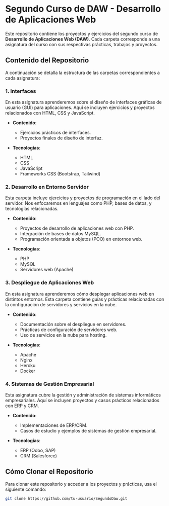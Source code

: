 # Segundo Curso de DAW - Desarrollo de Aplicaciones Web

Este repositorio contiene los proyectos y ejercicios del segundo curso de **Desarrollo de Aplicaciones Web (DAW)**. Cada carpeta corresponde a una asignatura del curso con sus respectivas prácticas, trabajos y proyectos.

## Contenido del Repositorio

A continuación se detalla la estructura de las carpetas correspondientes a cada asignatura:

### 1. **Interfaces**
En esta asignatura aprenderemos sobre el diseño de interfaces gráficas de usuario (GUI) para aplicaciones. Aquí se incluyen ejercicios y proyectos relacionados con HTML, CSS y JavaScript.

- **Contenido**:  
  - Ejercicios prácticos de interfaces.
  - Proyectos finales de diseño de interfaz.
  
- **Tecnologías**:  
  - HTML  
  - CSS  
  - JavaScript  
  - Frameworks CSS (Bootstrap, Tailwind)

### 2. **Desarrollo en Entorno Servidor**
Esta carpeta incluye ejercicios y proyectos de programación en el lado del servidor. Nos enfocaremos en lenguajes como PHP, bases de datos, y tecnologías relacionadas.

- **Contenido**:  
  - Proyectos de desarrollo de aplicaciones web con PHP.
  - Integración de bases de datos MySQL.
  - Programación orientada a objetos (POO) en entornos web.

- **Tecnologías**:  
  - PHP  
  - MySQL  
  - Servidores web (Apache)

### 3. **Despliegue de Aplicaciones Web**
En esta asignatura aprenderemos cómo desplegar aplicaciones web en distintos entornos. Esta carpeta contiene guías y prácticas relacionadas con la configuración de servidores y servicios en la nube.

- **Contenido**:  
  - Documentación sobre el despliegue en servidores.
  - Prácticas de configuración de servidores web.
  - Uso de servicios en la nube para hosting.

- **Tecnologías**:  
  - Apache  
  - Nginx  
  - Heroku  
  - Docker

### 4. **Sistemas de Gestión Empresarial**
Esta asignatura cubre la gestión y administración de sistemas informáticos empresariales. Aquí se incluyen proyectos y casos prácticos relacionados con ERP y CRM.

- **Contenido**:  
  - Implementaciones de ERP/CRM.
  - Casos de estudio y ejemplos de sistemas de gestión empresarial.

- **Tecnologías**:  
  - ERP (Odoo, SAP)  
  - CRM (Salesforce)

## Cómo Clonar el Repositorio

Para clonar este repositorio y acceder a los proyectos y prácticas, usa el siguiente comando:

```bash
git clone https://github.com/tu-usuario/SegundoDaw.git
